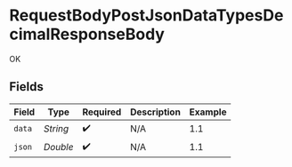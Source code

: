 # RequestBodyPostJsonDataTypesDecimalResponseBody

OK


## Fields

| Field              | Type               | Required           | Description        | Example            |
| ------------------ | ------------------ | ------------------ | ------------------ | ------------------ |
| `data`             | *String*           | :heavy_check_mark: | N/A                | 1.1                |
| `json`             | *Double*           | :heavy_check_mark: | N/A                | 1.1                |